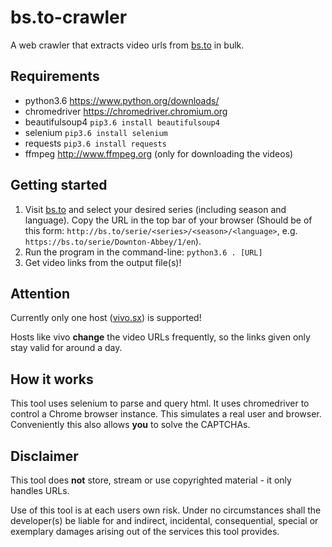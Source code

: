 # bs.to-crawler
A web crawler that extracts video urls from [bs.to](https://bs.to) in bulk.


## Requirements

- python3.6 https://www.python.org/downloads/
- chromedriver https://chromedriver.chromium.org
- beautifulsoup4 `pip3.6 install beautifulsoup4`
- selenium `pip3.6 install selenium`
- requests `pip3.6 install requests`
- ffmpeg http://www.ffmpeg.org (only for downloading the videos)


## Getting started

1. Visit [bs.to](https://bs.to) and select your desired series (including season and language). Copy the URL in the top bar of your browser (Should be of this form: `http://bs.to/serie/<series>/<season>/<language>`, e.g. `https://bs.to/serie/Downton-Abbey/1/en`).
2. Run the program in the command-line: `python3.6 . [URL]`
3. Get video links from the output file(s)!


## Attention

Currently only one host ([vivo.sx](https://vivo.sx)) is supported!

Hosts like vivo **change** the video URLs frequently, so the links given only stay valid for around a day.


## How it works

This tool uses selenium to parse and query html. It uses chromedriver to control a Chrome browser instance. This simulates a real user and browser. Conveniently this also allows **you** to solve the CAPTCHAs.


## Disclaimer

This tool does **not** store, stream or use copyrighted material - it only handles URLs.

Use of this tool is at each users own risk. Under no circumstances shall the developer(s) be liable for and indirect, incidental, consequential, special or exemplary damages arising out of the services this tool provides.
